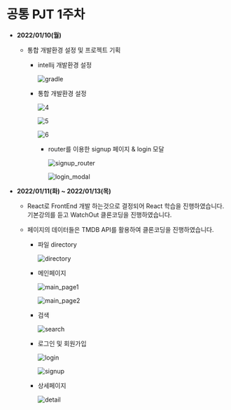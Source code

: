 # 공통 PJT 1주차



- **2022/01/10(월)** 

  - 통합 개발환경 설정 및 프로젝트 기획

    - intellij 개발환경 설정

      ![gradle](\assets\gradle.png)

    - 통합 개발환경 설정

      ![4](\assets\4.png)

      ![5](\assets\5.png)

      ![6](\assets\6.png)

      - router를 이용한 signup 페이지 & login 모달

        ![signup_router](\assets\signup_router.png)

        ![login_modal](\assets\login_modal.png)



- **2022/01/11(화) ~ 2022/01/13(목)** 

  - React로 FrontEnd 개발 하는것으로 결정되어 React 학습을 진행하였습니다. 기본강의를 듣고 WatchOut 클론코딩을 진행하였습니다.

  - 페이지의 데이터들은 TMDB API를 활용하여 클론코딩을 진행하였습니다.

    - 파일 directory

      ![directory](\assets\directory.png)

    - 메인페이지

      ![main_page1](\assets\main_page1.png)

      

      ![main_page2](\assets\main_page2.png)

      

      

    - 검색

      ![search](\assets\search.png)

    - 로그인 및 회원가입

      ![login](\assets\login.png)

      

      ![signup](\assets\signup.png)

      

    - 상세페이지

      ![detail](\assets\detail.png)


